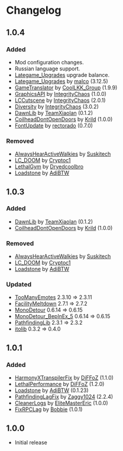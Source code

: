 # Changelog

## 1.0.4

### Added

- Mod configuration changes.
- Russian language support.
- [Lategame_Upgrades](https://thunderstore.io/c/lethal-company/p/malco/Lategame_Upgrades/) upgrade balance.
- [Lategame_Upgrades](https://thunderstore.io/c/lethal-company/p/malco/Lategame_Upgrades/) by [malco](https://thunderstore.io/c/lethal-company/p/malco/) (3.12.5)
- [GameTranslator](https://thunderstore.io/c/lethal-company/p/CoolLKK_Group/GameTranslator/) by [CoolLKK_Group](https://thunderstore.io/c/lethal-company/p/CoolLKK_Group/) (1.9.9)
- [GraphicsAPI](https://thunderstore.io/c/lethal-company/p/IntegrityChaos/GraphicsAPI/) by [IntegrityChaos](https://thunderstore.io/c/lethal-company/p/IntegrityChaos/) (1.0.0)
- [LCCutscene](https://thunderstore.io/c/lethal-company/p/IntegrityChaos/LCCutscene/) by [IntegrityChaos](https://thunderstore.io/c/lethal-company/p/IntegrityChaos/) (2.0.1)
- [Diversity](https://thunderstore.io/c/lethal-company/p/IntegrityChaos/Diversity/) by [IntegrityChaos](https://thunderstore.io/c/lethal-company/p/IntegrityChaos/) (3.0.2)
- [DawnLib](https://thunderstore.io/c/lethal-company/p/TeamXiaolan/DawnLib/) by [TeamXiaolan](https://thunderstore.io/c/lethal-company/p/TeamXiaolan/) (0.1.2)
- [CoilheadDontOpenDoors](https://thunderstore.io/c/lethal-company/p/Krild/CoilheadDontOpenDoors/) by [Krild](https://thunderstore.io/c/lethal-company/p/Krild/) (1.0.0)
- [FontUpdate](https://thunderstore.io/c/lethal-company/p/rectorado/FontUpdate/) by [rectorado](https://thunderstore.io/c/lethal-company/p/rectorado/) (0.7.0)

### Removed

- [AlwaysHearActiveWalkies](https://thunderstore.io/c/lethal-company/p/Suskitech/AlwaysHearActiveWalkies/) by [Suskitech](https://thunderstore.io/c/lethal-company/p/Suskitech/)
- [LC_DOOM](https://thunderstore.io/c/lethal-company/p/Cryptoc1/LC_DOOM/) by [Cryptoc1](https://thunderstore.io/c/lethal-company/p/Cryptoc1/)
- [LethalGym](https://thunderstore.io/c/lethal-company/p/Dryedcoolbro/LethalGym/) by [Dryedcoolbro](https://thunderstore.io/c/lethal-company/p/Dryedcoolbro/)
- [Loadstone](https://thunderstore.io/c/lethal-company/p/AdiBTW/Loadstone/) by [AdiBTW](https://thunderstore.io/c/lethal-company/p/AdiBTW/)

## 1.0.3

### Added

- [DawnLib](https://thunderstore.io/c/lethal-company/p/TeamXiaolan/DawnLib/) by [TeamXiaolan](https://thunderstore.io/c/lethal-company/p/TeamXiaolan/) (0.1.2)
- [CoilheadDontOpenDoors](https://thunderstore.io/c/lethal-company/p/Krild/CoilheadDontOpenDoors/) by [Krild](https://thunderstore.io/c/lethal-company/p/Krild/) (1.0.0)

### Removed

- [AlwaysHearActiveWalkies](https://thunderstore.io/c/lethal-company/p/Suskitech/AlwaysHearActiveWalkies/) by [Suskitech](https://thunderstore.io/c/lethal-company/p/Suskitech/)
- [LC_DOOM](https://thunderstore.io/c/lethal-company/p/Cryptoc1/LC_DOOM/) by [Cryptoc1](https://thunderstore.io/c/lethal-company/p/Cryptoc1/)
- [Loadstone](https://thunderstore.io/c/lethal-company/p/AdiBTW/Loadstone/) by [AdiBTW](https://thunderstore.io/c/lethal-company/p/AdiBTW/)

### Updated

- [TooManyEmotes](https://thunderstore.io/c/lethal-company/p/FlipMods/TooManyEmotes/) 2.3.10 ⇒ 2.3.11
- [FacilityMeltdown](https://thunderstore.io/c/lethal-company/p/loaforc/FacilityMeltdown/) 2.7.1 ⇒ 2.7.2
- [MonoDetour](https://thunderstore.io/c/lethal-company/p/MonoDetour/MonoDetour/) 0.6.14 ⇒ 0.6.15
- [MonoDetour_BepInEx_5](https://thunderstore.io/c/lethal-company/p/MonoDetour/MonoDetour_BepInEx_5/) 0.6.14 ⇒ 0.6.15
- [PathfindingLib](https://thunderstore.io/c/lethal-company/p/Zaggy1024/PathfindingLib/) 2.3.1 ⇒ 2.3.2
- [itolib](https://thunderstore.io/c/lethal-company/p/pacoito/itolib/) 0.3.2 ⇒ 0.4.0

## 1.0.1

### Added

- [HarmonyXTranspilerFix](https://thunderstore.io/c/lethal-company/p/DiFFoZ/HarmonyXTranspilerFix/) by [DiFFoZ](https://thunderstore.io/c/lethal-company/p/DiFFoZ/) (1.1.0)
- [LethalPerformance](https://thunderstore.io/c/lethal-company/p/DiFFoZ/LethalPerformance/) by [DiFFoZ](https://thunderstore.io/c/lethal-company/p/DiFFoZ/) (1.2.0)
- [Loadstone](https://thunderstore.io/c/lethal-company/p/AdiBTW/Loadstone/) by [AdiBTW](https://thunderstore.io/c/lethal-company/p/AdiBTW/) (0.1.23)
- [PathfindingLagFix](https://thunderstore.io/c/lethal-company/p/Zaggy1024/PathfindingLagFix/) by [Zaggy1024](https://thunderstore.io/c/lethal-company/p/Zaggy1024/) (2.2.4)
- [CleanerLogs](https://thunderstore.io/c/lethal-company/p/EliteMasterEric/CleanerLogs/) by [EliteMasterEric](https://thunderstore.io/c/lethal-company/p/EliteMasterEric/) (1.0.0)
- [FixRPCLag](https://thunderstore.io/c/lethal-company/p/Bobbie/FixRPCLag/) by [Bobbie](https://thunderstore.io/c/lethal-company/p/Bobbie/) (1.0.1)

## 1.0.0

- Initial release